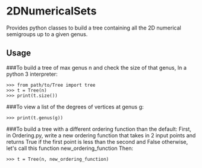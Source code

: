 # 2DNumericalSets
Provides python classes to build a tree containing all the 2D numerical semigroups up to a given genus.

## Usage
###To build a tree of max genus n and check the size of that genus,
In a python 3 interpreter:

	>>> from path/to/Tree import tree
	>>> t = Tree(n)
	>>> print(t.size())
	
###To view a list of the degrees of vertices at genus g:

	>>> print(t.genus(g))

###To build a tree with a different ordering function than the default:
First, in Ordering.py, write a new ordering function that takes in 2 input points and returns True if the first point is less than the second and False otherwise, let's call this function new_ordering_function
Then:
	
	>>> t = Tree(n, new_ordering_function)
